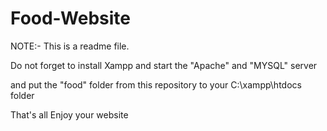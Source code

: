 # Food-Website


NOTE:- This is a readme file.



Do not forget to install Xampp and start the "Apache" and "MYSQL" server


and put the "food" folder from this repository to your C:\xampp\htdocs folder


That's all 
Enjoy your website
